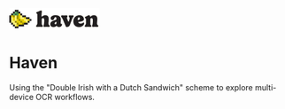 ![Haven logo](apps/web/public/assets/images/HavenBanana_LogoMark.png 'Haven')

# Haven

Using the "Double Irish with a Dutch Sandwich" scheme to explore multi-device OCR workflows.
